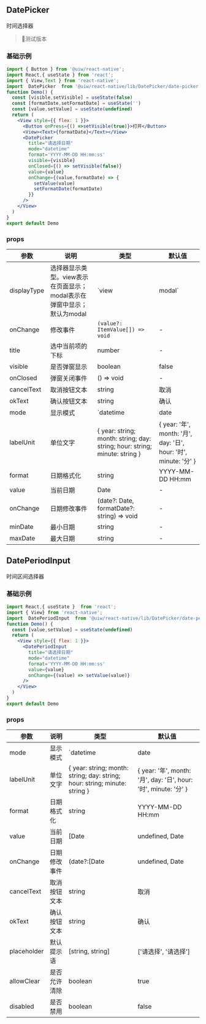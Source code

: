 DatePicker 
---
时间选择器
> 🚧测试版本
<!--rehype:style=border-left: 8px solid #ffe564;background-color: #ffe56440;padding: 12px 16px;-->

### 基础示例
 
```jsx mdx:preview&background=#bebebe29
import { Button } from '@uiw/react-native';
import React,{ useState } from 'react';
import { View,Text } from 'react-native';
import  DatePicker  from '@uiw/react-native/lib/DatePicker/date-picker';
function Demo() {
  const [visible,setVisible] = useState(false)
  const [formatDate,setFormatDate] = useState('')
  const [value,setValue] = useState(undefined)
  return (
    <View style={{ flex: 1 }}>
      <Button onPress={() =>setVisible(true)}>打开</Button>
      <View><Text>{formatDate}</Text></View>
      <DatePicker
        title="请选择日期"
        mode="datetime"
        format='YYYY-MM-DD HH:mm:ss'
        visible={visible}
        onClosed={() => setVisible(false)}
        value={value}
        onChange={(value,formatDate) => {
          setValue(value)
          setFormatDate(formatDate)
        }}
      />
    </View>
  )
}
export default Demo
```

### props

| 参数 | 说明 | 类型 | 默认值 |
|------|------|-----|------|
| displayType   | 选择器显示类型。view表示在页面显示；modal表示在弹窗中显示；默认为modal   | `view | modal` |  view  |
| onChange    | 修改事件  | `(value?: ItemValue[]) => void` | -  |
| title | 选中当前项的下标   | number | -  |
| visible | 是否弹窗显示       | boolean | false  |
| onClosed | 弹窗关闭事件  | () => void | -  |
| cancelText | 取消按钮文本  | string | 取消  |
| okText | 确认按钮文本  | string | 确认  |
| mode | 显示模式  | `datetime | date | time| month | year` | datetime  |
| labelUnit | 单位文字  |  { year: string; month: string; day: string; hour: string; minute: string } | { year: '年', month: '月', day: '日', hour: '时', minute: '分' }  |
| format | 日期格式化  | string | YYYY-MM-DD HH:mm  |
| value | 当前日期  | Date | - |
| onChange | 日期修改事件  | (date?: Date, formatDate?: string) => void | - |
| minDate | 最小日期  | string | - |
| maxDate | 最大日期  | string | - |


DatePeriodInput 
---
时间区间选择器

### 基础示例
 
```jsx mdx:preview&background=#bebebe29
import React,{ useState }  from 'react';
import { View} from 'react-native';
import  DatePeriodInput  from '@uiw/react-native/lib/DatePicker/date-period-input';
function Demo() {
  const [value,setValue] = useState(undefined)
  return (
    <View style={{ flex: 1 }}>
      <DatePeriodInput
        title="请选择日期"
        mode="datetime"
        format='YYYY-MM-DD HH:mm:ss'
        value={value}
        onChange={(value) => setValue(value)}
      />
    </View>
  )
}
export default Demo
```

### props

| 参数 | 说明 | 类型 | 默认值 |
|------|------|-----|------|
| mode | 显示模式  | `datetime | date | time| month | year` | datetime  |
| labelUnit | 单位文字  |  { year: string; month: string; day: string; hour: string; minute: string } | { year: '年', month: '月', day: '日', hour: '时', minute: '分' }  |
| format | 日期格式化  | string | YYYY-MM-DD HH:mm  |
| value | 当前日期  | [Date | undefined, Date | undefined] | - |
| onChange | 日期修改事件  | (date?:[Date | undefined, Date | undefined]) => void | - |
| cancelText | 取消按钮文本  | string | 取消  |
| okText | 确认按钮文本  | string | 确认  |
| placeholder | 默认提示语  | [string, string] | ['请选择', '请选择']  |
| allowClear | 是否允许清除  | boolean | true  |
| disabled | 是否禁用  | boolean | false  |
